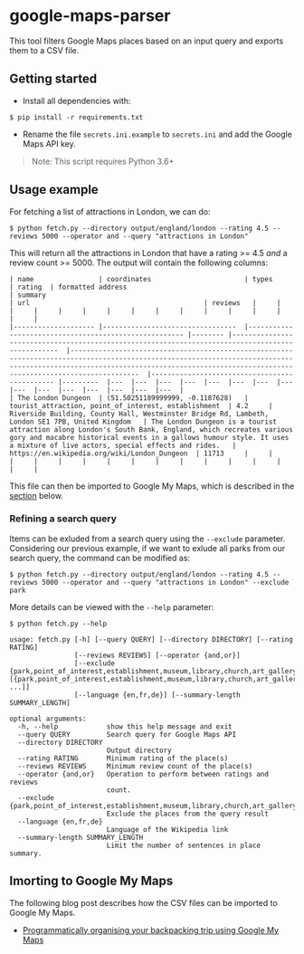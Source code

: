 # google-maps-parser

This tool filters Google Maps places based on an input query and exports them to a CSV file. 

## Getting started

- Install all dependencies with:

```
$ pip install -r requirements.txt
```

- Rename the file `secrets.ini.example` to `secrets.ini` and add the Google Maps API key.
> Note: This script requires Python 3.6+

## Usage example

For fetching a list of attractions in London, we can do:

```
$ python fetch.py --directory output/england/london --rating 4.5 --reviews 5000 --operator and --query "attractions in London"
```

This will return all the attractions in London that have a rating >= 4.5 *and* a review count >= 5000. The output will contain the following columns:

```
| name                | coordinates                       | types                                                 | rating  | formatted address                                                                                 | summary                                                                                                                                                                                                                             | url                                           | reviews   |     |     |     |     |     |     |     |     |     |     |     |     |     |     |     |
|-------------------- |---------------------------------  |------------------------------------------------------ |-------- |-------------------------------------------------------------------------------------------------  |-----------------------------------------------------------------------------------------------------------------------------------------------------------------------------------------------------------------------------------  |---------------------------------------------- |---------  |---  |---  |---  |---  |---  |---  |---  |---  |---  |---  |---  |---  |---  |---  |---  |
| The London Dungeon  | (51.50251189999999, -0.1187628)   | tourist_attraction, point_of_interest, establishment  | 4.2     | Riverside Building, County Hall, Westminster Bridge Rd, Lambeth, London SE1 7PB, United Kingdom   | The London Dungeon is a tourist attraction along London's South Bank, England, which recreates various gory and macabre historical events in a gallows humour style. It uses a mixture of live actors, special effects and rides.   | https://en.wikipedia.org/wiki/London_Dungeon  | 11713     |     |     |     |     |     |     |     |     |     |     |     |     |     |     |     |
```

This file can then be imported to Google My Maps, which is described in the [section](#Imorting-to-Google-My-Maps) below.

### Refining a search query

Items can be exluded from a search query using the `--exclude` parameter. Considering our previous example, if we want to exlude all parks from our search query, the command can be modified as:

```
$ python fetch.py --directory output/england/london --rating 4.5 --reviews 5000 --operator and --query "attractions in London" --exclude park
```

More details can be viewed with the `--help` parameter:

```
$ python fetch.py --help

usage: fetch.py [-h] [--query QUERY] [--directory DIRECTORY] [--rating RATING]
                [--reviews REVIEWS] [--operator {and,or}]
                [--exclude {park,point_of_interest,establishment,museum,library,church,art_gallery,political} [{park,point_of_interest,establishment,museum,library,church,art_gallery,political} ...]]
                [--language {en,fr,de}] [--summary-length SUMMARY_LENGTH]

optional arguments:
  -h, --help            show this help message and exit
  --query QUERY         Search query for Google Maps API
  --directory DIRECTORY
                        Output directory
  --rating RATING       Minimum rating of the place(s)
  --reviews REVIEWS     Minimum review count of the place(s)
  --operator {and,or}   Operation to perform between ratings and reviews
                        count.
  --exclude {park,point_of_interest,establishment,museum,library,church,art_gallery,political} 
                        Exclude the places from the query result
  --language {en,fr,de}
                        Language of the Wikipedia link
  --summary-length SUMMARY_LENGTH
                        Limit the number of sentences in place summary.
```

## Imorting to Google My Maps

The following blog post describes how the CSV files can be imported to Google My Maps.
- [Programmatically organising your backpacking trip using Google My Maps](https://adl1995.github.io/programmatically-organising-your-backpacking-trip-using-google-my-maps.html)
